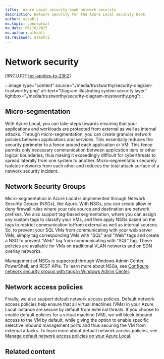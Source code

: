 ```yaml
---
title:  Azure Local security book network security
description: Network security for the Azure Local security book.
author: alkohli
ms.topic: conceptual
ms.date: 06/16/2025
ms.author: alkohli
ms.reviewer: alkohli
---
```


# Network security

[!INCLUDE [hci-applies-to-23h2](../includes/hci-applies-to-23h2.md)]

:::image type="content" source="./media/trustworthy/security-diagram-trustworthy.png" alt-text="Diagram illustrating system security layer." lightbox="./media/trustworthy/security-diagram-trustworthy.png":::

## Micro-segmentation

With Azure Local, you can take steps towards ensuring that your applications and workloads are protected from external as well as internal attacks. Through micro-segmentation, you can create granular network policies between applications and services. This essentially reduces the security perimeter to a fence around each application or VM. This fence permits only necessary communication between application tiers or other logical boundaries, thus making it exceedingly difficult for cyberthreats to spread laterally from one system to another. Micro-segmentation securely isolates networks from each other and reduces the total attack surface of a network security incident.

## Network Security Groups

Micro-segmentation in Azure Local is implemented through Network Security Groups (NSGs), like Azure. With NSGs, you can create allow or deny firewall rules where your rule source and destination are network prefixes. We also support tag-based segmentation, where you can assign any custom tags to classify your VMs, and then apply NSGs based on the tags to restrict communication to/from external as well as internal sources. So, to prevent your SQL VMs from communicating with your web server VMs, simply tag corresponding VMs with "SQL" and "Web" tags and create a NSG to prevent "Web" tag from communicating with "SQL" tag. These policies are available for VMs on traditional VLAN networks and on SDN overlay networks.

Management of NSGs is supported through Windows Admin Center, PowerShell, and REST APIs. To learn more about NSGs, see [Configure network security groups with tags in Windows Admin Center](../manage/configure-network-security-groups-with-tags.md).

## Network access policies

Finally, we also support default network access policies. Default network access policies help ensure that all virtual machines (VMs) in your Azure Local instance are secure by default from external threats. If you choose to enable default policies for a virtual machine (VM), we will block inbound access to the VM by default, while giving the option to enable specific selective inbound management ports and thus securing the VM from external attacks. To learn more about default network access policies, see [Manage default network access policies on your Azure Local](../manage/manage-default-network-access-policies-virtual-machines.md).


## Related content
